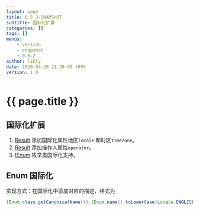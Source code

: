 ```yaml
---
layout: page
title: 0.5.3-SNAPSHOT
subtitle: 国际化扩展
categories: []
tags: []
menus:
    - version
    - snapshot
    - 0.5.2
author: likly
date: 2020-04-20 21:30:09 +800
version: 1.0
---
```


# {{ page.title }}

## 国际化扩展

1. [Result](../../data/result.md) 添加国际化属性地区`locale` 和时区`timeZone`。
2. [Result](../../data/result.md) 添加操作人属性`operator`。
3. [IEnum](../../data/enum.md) 枚举类国际化支持。

## Enum 国际化

实现方式：在国际化中添加对应的描述，格式为
```java
{Enum.class.getCanonicalName()}.{Enum.name().toLowerCase(Locale.ENGLISH)}
```